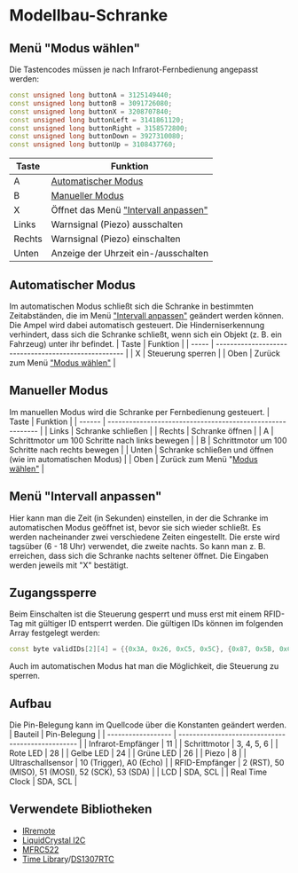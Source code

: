 # Modellbau-Schranke

## Menü "Modus wählen"

Die Tastencodes müssen je nach Infrarot-Fernbedienung angepasst werden:

```C++
const unsigned long buttonA = 3125149440;
const unsigned long buttonB = 3091726080;
const unsigned long buttonX = 3208707840;
const unsigned long buttonLeft = 3141861120;
const unsigned long buttonRight = 3158572800;
const unsigned long buttonDown = 3927310080;
const unsigned long buttonUp = 3108437760;
```

| Taste  | Funktion                                                         |
| ------ | ---------------------------------------------------------------- |
| A      | [Automatischer Modus](#automatischer-modus)                      |
| B      | [Manueller Modus](#manueller-modus)                              |
| X      | Öffnet das Menü ["Intervall anpassen"](#menü-intervall-anpassen) |
| Links  | Warnsignal (Piezo) ausschalten                                   |
| Rechts | Warnsignal (Piezo) einschalten                                   |
| Unten  | Anzeige der Uhrzeit ein-/ausschalten                             |

## Automatischer Modus

Im automatischen Modus schließt sich die Schranke in bestimmten Zeitabständen, die im Menü ["Intervall anpassen"](#menü-intervall-anpassen) geändert werden können. Die Ampel wird dabei automatisch gesteuert. Die Hinderniserkennung verhindert, dass sich die Schranke schließt, wenn sich ein Objekt (z. B. ein Fahrzeug) unter ihr befindet.
| Taste | Funktion                                             |
| ----- | ---------------------------------------------------- |
| X     | Steuerung sperren                                    |
| Oben  | Zurück zum Menü ["Modus wählen"](#menü-modus-wählen) |

## Manueller Modus

Im manuellen Modus wird die Schranke per Fernbedienung gesteuert.
| Taste  | Funktion                                                   |
| ------ | ---------------------------------------------------------- |
| Links  | Schranke schließen                                         |
| Rechts | Schranke öffnen                                            |
| A      | Schrittmotor um 100 Schritte nach links bewegen            |
| B      | Schrittmotor um 100 Schritte nach rechts bewegen           |
| Unten  | Schranke schließen und öffnen (wie im automatischen Modus) |
| Oben   | Zurück zum Menü "[Modus wählen"](#menü-modus-wählen)       |

## Menü "Intervall anpassen"

Hier kann man die Zeit (in Sekunden) einstellen, in der die Schranke im automatischen Modus geöffnet ist, bevor sie sich wieder schließt. Es werden nacheinander zwei verschiedene Zeiten eingestellt. Die erste wird tagsüber (6 - 18 Uhr) verwendet, die zweite nachts. So kann man z. B. erreichen, dass sich die Schranke nachts seltener öffnet.
Die Eingaben werden jeweils mit "X" bestätigt.

## Zugangssperre

Beim Einschalten ist die Steuerung gesperrt und muss erst mit einem RFID-Tag mit gültiger ID entsperrt werden. Die gültigen IDs können im folgenden Array festgelegt werden:

```C++
const byte validIDs[2][4] = {{0x3A, 0x26, 0xC5, 0x5C}, {0x87, 0x5B, 0xCF, 0x93}};
```

Auch im automatischen Modus hat man die Möglichkeit, die Steuerung zu sperren.

## Aufbau

Die Pin-Belegung kann im Quellcode über die Konstanten geändert werden.
| Bauteil            | Pin-Belegung                                      |
| ------------------ | ------------------------------------------------- |
| Infrarot-Empfänger | 11                                                |
| Schrittmotor       | 3, 4, 5, 6                                        |
| Rote LED           | 28                                                |
| Gelbe LED          | 24                                                |
| Grüne LED          | 26                                                |
| Piezo              | 8                                                 |
| Ultraschallsensor  | 10 (Trigger), A0 (Echo)                           |
| RFID-Empfänger     | 2 (RST), 50 (MISO), 51 (MOSI), 52 (SCK), 53 (SDA) |
| LCD                | SDA, SCL                                          |
| Real Time Clock    | SDA, SCL                                          |

## Verwendete Bibliotheken

* [IRremote](https://github.com/Arduino-IRremote/Arduino-IRremote)
* [LiquidCrystal I2C](https://github.com/johnrickman/LiquidCrystal_I2C)
* [MFRC522](https://github.com/miguelbalboa/rfid)
* [Time Library](https://github.com/PaulStoffregen/Time)/[DS1307RTC](https://github.com/PaulStoffregen/DS1307RTC)

